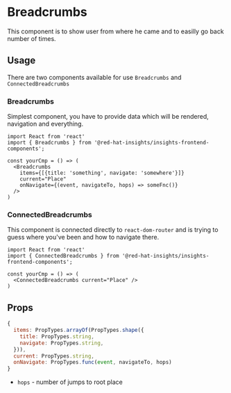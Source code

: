 # Breadcrumbs
This component is to show user from where he came and to easilly go back number of times.

## Usage
There are two components available for use `Breadcrumbs` and `ConnectedBreadcrumbs`

### Breadcrumbs
Simplest component, you have to provide data which will be rendered, navigation and everything.
```JSX
import React from 'react'
import { Breadcrumbs } from '@red-hat-insights/insights-frontend-components';

const yourCmp = () => (
  <Breadcrumbs
    items={[{title: 'something', navigate: 'somewhere'}]}
    current="Place"
    onNavigate={(event, navigateTo, hops) => someFnc()}
  />
)
```

### ConnectedBreadcrumbs
This component is connected directly to `react-dom-router` and is trying to guess where you've been and how to navigate there.
```JSX
import React from 'react'
import { ConnectedBreadcrumbs } from '@red-hat-insights/insights-frontend-components';

const yourCmp = () => (
  <ConnectedBreadcrumbs current="Place" />
)
```

## Props
```javascript
{
  items: PropTypes.arrayOf(PropTypes.shape({
    title: PropTypes.string,
    navigate: PropTypes.string,
  })),
  current: PropTypes.string,
  onNavigate: PropTypes.func(event, navigateTo, hops)
}
```

* `hops` - number of jumps to root place
